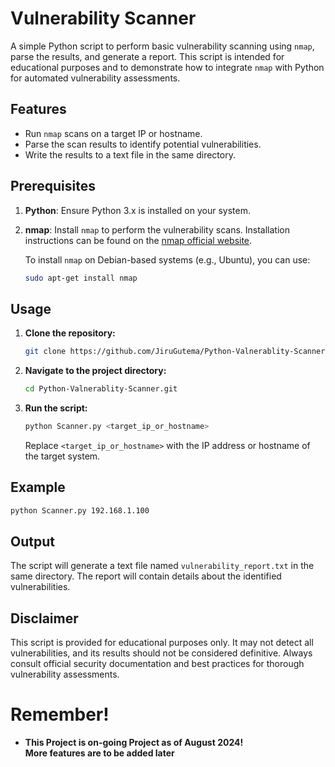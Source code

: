 # Vulnerability Scanner

A simple Python script to perform basic vulnerability scanning using `nmap`, parse the results, and generate a report. This script is intended for educational purposes and to demonstrate how to integrate `nmap` with Python for automated vulnerability assessments.

## Features

- Run `nmap` scans on a target IP or hostname.
- Parse the scan results to identify potential vulnerabilities.
- Write the results to a text file in the same directory.

## Prerequisites

1. **Python**: Ensure Python 3.x is installed on your system.
2. **nmap**: Install `nmap` to perform the vulnerability scans. Installation instructions can be found on the [nmap official website](https://nmap.org/book/install.html).

   To install `nmap` on Debian-based systems (e.g., Ubuntu), you can use:

   ```bash
   sudo apt-get install nmap
   ```

## Usage

1. **Clone the repository:**
   ```bash
   git clone https://github.com/JiruGutema/Python-Valnerablity-Scanner.git
   ```
2. **Navigate to the project directory:**
   ```bash
   cd Python-Valnerablity-Scanner.git
   ```
3. **Run the script:**
   ```bash
   python Scanner.py <target_ip_or_hostname>
   ```
   Replace `<target_ip_or_hostname>` with the IP address or hostname of the target system.

## Example

```bash
python Scanner.py 192.168.1.100
```

## Output

The script will generate a text file named `vulnerability_report.txt` in the same directory. The report will contain details about the identified vulnerabilities.

## Disclaimer

This script is provided for educational purposes only. It may not detect all vulnerabilities, and its results should not be considered definitive. Always consult official security documentation and best practices for thorough vulnerability assessments.

# Remember!
- **This Project is on-going Project as of August 2024! <br>
     More features are to be added later**


